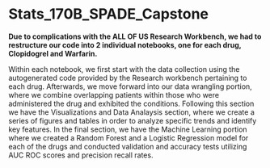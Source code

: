 # Stats_170B_SPADE_Capstone

**Due to complications with the ALL OF US Research Workbench, we had to restructure our code into 2 individual notebooks, one for each drug, Clopidogrel and Warfarin.**

Within each notebook, we first start with the data collection using the autogenerated code provided by the Research workbench pertaining to each drug. Afterwards, we move forward into our data wrangling portion, where we combine overlapping patients within those who were administered the drug and exhibited the conditions. Following this section we have the Visualizations and Data Analaysis section, where we create a series of figures and tables in order to analyze specific trends and identify key features. In the final section, we have the Machine Learning portion where we created a Random Forest and a Logistic Regression model for each of the drugs and conducted validation and accuracy tests utilizing AUC ROC scores and precision recall rates.
